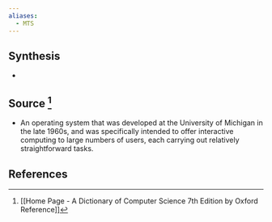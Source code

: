```yaml
---
aliases:
  - MTS
---
```

## Synthesis
- 
## Source [^1]
- An operating system that was developed at the University of Michigan in the late 1960s, and was specifically intended to offer interactive computing to large numbers of users, each carrying out relatively straightforward tasks.
## References

[^1]: [[Home Page - A Dictionary of Computer Science 7th Edition by Oxford Reference]]